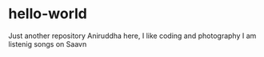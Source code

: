 # hello-world
Just another repository
Aniruddha here, I like coding and photography
I am listenig songs on Saavn
